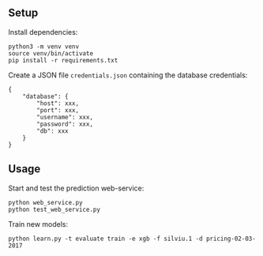 ## Setup

Install dependencies:

```
python3 -m venv venv
source venv/bin/activate
pip install -r requirements.txt
```

Create a JSON file `credentials.json` containing the database credentials:

```
{
    "database": {
        "host": xxx,
        "port": xxx,
        "username": xxx,
        "password": xxx,
        "db": xxx
    }
}
```

## Usage

Start and test the prediction web-service:

```
python web_service.py
python test_web_service.py
```

Train new models:

```
python learn.py -t evaluate train -e xgb -f silviu.1 -d pricing-02-03-2017
```
